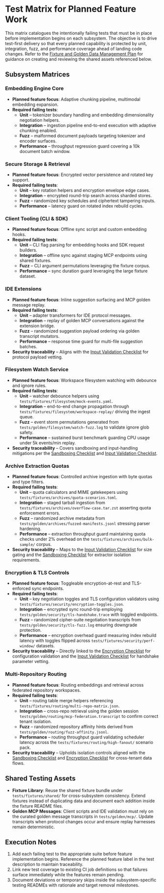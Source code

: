 # Test Matrix for Planned Feature Work

This matrix catalogues the intentionally failing tests that must be in place before implementation begins on each subsystem. The objective is to drive test-first delivery so that every planned capability is protected by unit, integration, fuzz, and performance coverage ahead of landing code changes. Refer to the [Fixture and Golden Data Management Plan](./fixtures-plan.md) for guidance on creating and reviewing the shared assets referenced below.

## Subsystem Matrices

### Embedding Engine Core
- **Planned feature focus**: Adaptive chunking pipeline, multimodal embedding expansion.
- **Required failing tests**:
  - **Unit** – tokenizer boundary handling and embedding dimensionality negotiation helpers.
  - **Integration** – ingestion pipeline end-to-end execution with adaptive chunking enabled.
  - **Fuzz** – malformed document payloads targeting tokenizer and encoder surfaces.
  - **Performance** – throughput regression guard covering a 10k document batch window.

### Secure Storage & Retrieval
- **Planned feature focus**: Encrypted vector persistence and rotated key support.
- **Required failing tests**:
  - **Unit** – key rotation helpers and encryption envelope edge cases.
  - **Integration** – encrypted round-trip search across sharded stores.
  - **Fuzz** – randomized key schedules and ciphertext tampering inputs.
  - **Performance** – latency guard on rotated index rebuild cycles.

### Client Tooling (CLI & SDK)
- **Planned feature focus**: Offline sync script and custom embedding hooks.
- **Required failing tests**:
  - **Unit** – CLI flag parsing for embedding hooks and SDK request builders.
  - **Integration** – offline sync against staging MCP endpoints using shared fixtures.
  - **Fuzz** – CLI argument permutations leveraging the fixture corpus.
  - **Performance** – sync duration guard leveraging the large fixture dataset.

### IDE Extensions
- **Planned feature focus**: Inline suggestion surfacing and MCP golden message replay.
- **Required failing tests**:
  - **Unit** – adapter transformers for IDE protocol messages.
  - **Integration** – replay of golden MCP conversations against the extension bridge.
  - **Fuzz** – randomized suggestion payload ordering via golden transcript mutators.
  - **Performance** – response time guard for multi-file suggestion batches.
- **Security traceability** – Aligns with the [Input Validation Checklist](../security/threat-model.md#input-validation-checklist) for protocol payload vetting.

### Filesystem Watch Service
- **Planned feature focus**: Workspace filesystem watching with debounce and ignore rules.
- **Required failing tests**:
  - **Unit** – watcher debounce helpers using `tests/fixtures/filesystem/mock-events.yaml`.
  - **Integration** – end-to-end change propagation through `tests/fixtures/filesystem/workspace-replay/` driving the ingest queue.
  - **Fuzz** – event storm permutations generated from `tests/golden/filesystem/watch-fuzz.log` to validate ignore glob safety.
  - **Performance** – sustained burst benchmark guarding CPU usage under 5k events/min replay.
- **Security traceability** – Covers sandboxing and input-handling mitigations per the [Sandboxing Checklist](../security/threat-model.md#sandboxing-checklist) and [Input Validation Checklist](../security/threat-model.md#input-validation-checklist).

### Archive Extraction Quotas
- **Planned feature focus**: Controlled archive ingestion with byte quotas and type filters.
- **Required failing tests**:
  - **Unit** – quota calculators and MIME gatekeepers using `tests/fixtures/archives/quota-scenarios.toml`.
  - **Integration** – staged tarball ingestion from `tests/fixtures/archives/overflow-case.tar.zst` asserting quota enforcement errors.
  - **Fuzz** – randomized archive metadata from `tests/golden/archives/fuzzed-manifests.jsonl` stressing parser hardening.
  - **Performance** – extraction throughput guard maintaining quota checks under 2% overhead on the `tests/fixtures/archives/bulk-sample/` corpus.
- **Security traceability** – Maps to the [Input Validation Checklist](../security/threat-model.md#input-validation-checklist) for size gating and the [Sandboxing Checklist](../security/threat-model.md#sandboxing-checklist) for extractor isolation requirements.

### Encryption & TLS Controls
- **Planned feature focus**: Toggleable encryption-at-rest and TLS-enforced sync endpoints.
- **Required failing tests**:
  - **Unit** – key negotiation toggles and TLS configuration validators using `tests/fixtures/security/encryption-toggles.json`.
  - **Integration** – encrypted sync round-trip employing `tests/golden/security/tls-handshake.trace` with toggled endpoints.
  - **Fuzz** – randomized cipher-suite negotiation transcripts from `tests/golden/security/tls-fuzz.log` ensuring downgrade protection.
  - **Performance** – encryption overhead guard measuring index rebuild latency with toggles flipped across `tests/fixtures/security/perf-window/` datasets.
- **Security traceability** – Directly linked to the [Encryption Checklist](../security/threat-model.md#encryption-checklist) for configuration validation and the [Input Validation Checklist](../security/threat-model.md#input-validation-checklist) for handshake parameter vetting.

### Multi-Repository Routing
- **Planned feature focus**: Routing embeddings and retrieval across federated repository workspaces.
- **Required failing tests**:
  - **Unit** – routing table merge helpers referencing `tests/fixtures/routing/multi-repo-matrix.json`.
  - **Integration** – cross-repo retrieval using the golden session `tests/golden/routing/mcp-federation.transcript` to confirm correct tenant isolation.
  - **Fuzz** – randomized repository affinity hints derived from `tests/golden/routing/fuzz-affinity.jsonl`.
  - **Performance** – routing throughput guard validating scheduler latency across the `tests/fixtures/routing/high-fanout/` scenario pack.
- **Security traceability** – Upholds isolation controls aligned with the [Sandboxing Checklist](../security/threat-model.md#sandboxing-checklist) and [Encryption Checklist](../security/threat-model.md#encryption-checklist) for cross-tenant data flows.

## Shared Testing Assets

- **Fixture Library**: Reuse the shared fixture bundle under `tests/fixtures/shared/` for cross-subsystem consistency. Extend fixtures instead of duplicating data and document each addition inside the fixture README files.
- **Golden MCP Messages**: Client scripts and IDE validation must rely on the curated golden message transcripts in `tests/golden/mcp/`. Update transcripts when protocol changes occur and ensure replay harnesses remain deterministic.

## Execution Notes

1. Add each failing test to the appropriate suite before feature implementation begins. Reference the planned feature label in the test description to maintain traceability.
2. Link new test coverage to existing CI job definitions so that failures surface immediately while the features remain pending.
3. Document deviations or temporary skips inside the subsystem-specific testing READMEs with rationale and target removal milestones.
